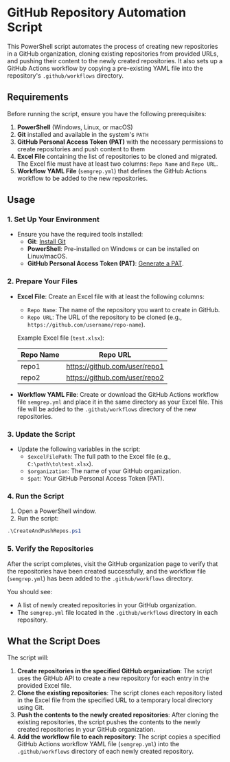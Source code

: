 # GitHub Repository Automation Script

This PowerShell script automates the process of creating new repositories in a GitHub organization, cloning existing repositories from provided URLs, and pushing their content to the newly created repositories. It also sets up a GitHub Actions workflow by copying a pre-existing YAML file into the repository's `.github/workflows` directory.

## Requirements

Before running the script, ensure you have the following prerequisites:

1. **PowerShell** (Windows, Linux, or macOS)
2. **Git** installed and available in the system's `PATH`
3. **GitHub Personal Access Token (PAT)** with the necessary permissions to create repositories and push content to them
4. **Excel File** containing the list of repositories to be cloned and migrated. The Excel file must have at least two columns: `Repo Name` and `Repo URL`.
5. **Workflow YAML File** (`semgrep.yml`) that defines the GitHub Actions workflow to be added to the new repositories.

## Usage

### 1. Set Up Your Environment

- Ensure you have the required tools installed:
    - **Git**: [Install Git](https://git-scm.com/downloads)
    - **PowerShell**: Pre-installed on Windows or can be installed on Linux/macOS.
    - **GitHub Personal Access Token (PAT)**: [Generate a PAT](https://docs.github.com/en/github/authenticating-to-github/creating-a-personal-access-token).

### 2. Prepare Your Files

- **Excel File**: Create an Excel file with at least the following columns:
    - `Repo Name`: The name of the repository you want to create in GitHub.
    - `Repo URL`: The URL of the repository to be cloned (e.g., `https://github.com/username/repo-name`).

    Example Excel file (`test.xlsx`):

    | Repo Name  | Repo URL                             |
    |------------|--------------------------------------|
    | repo1      | https://github.com/user/repo1       |
    | repo2      | https://github.com/user/repo2       |

- **Workflow YAML File**: Create or download the GitHub Actions workflow file `semgrep.yml` and place it in the same directory as your Excel file. This file will be added to the `.github/workflows` directory of the new repositories.

### 3. Update the Script

- Update the following variables in the script:
    - `$excelFilePath`: The full path to the Excel file (e.g., `C:\path\to\test.xlsx`).
    - `$organization`: The name of your GitHub organization.
    - `$pat`: Your GitHub Personal Access Token (PAT).

### 4. Run the Script

1. Open a PowerShell window.
2. Run the script:

```powershell
.\CreateAndPushRepos.ps1
```

### 5. Verify the Repositories

After the script completes, visit the GitHub organization page to verify that the repositories have been created successfully, and the workflow file (`semgrep.yml`) has been added to the `.github/workflows` directory.

You should see:
- A list of newly created repositories in your GitHub organization.
- The `semgrep.yml` file located in the `.github/workflows` directory in each repository.

## What the Script Does

The script will:

1. **Create repositories in the specified GitHub organization**: The script uses the GitHub API to create a new repository for each entry in the provided Excel file.
2. **Clone the existing repositories**: The script clones each repository listed in the Excel file from the specified URL to a temporary local directory using Git.
3. **Push the contents to the newly created repositories**: After cloning the existing repositories, the script pushes the contents to the newly created repositories in your GitHub organization.
4. **Add the workflow file to each repository**: The script copies a specified GitHub Actions workflow YAML file (`semgrep.yml`) into the `.github/workflows` directory of each newly created repository.
